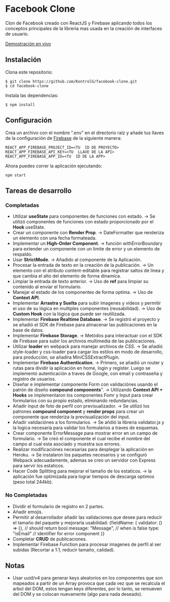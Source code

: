 # Facebook Clone

Clon de Facebook creado con ReactJS y Firebase aplicando todos los conceptos principales de la librería mas usada en la creación de interfaces de usuario.

[Demostración en vivo
](https://facebook-clone-reactjs.herokuapp.com/)

## Instalación

Clona este repositorio:

    $ git clone https://github.com/KontrolG/facebook-clone.git
    $ cd facebook-clone

Instala las dependencias:

    $ npm install

## Configuración

Crea un archivo con el nombre “.env” en el directorio raíz y añade tus llaves de la configuración de [Firebase](https://firebase.google.com) de la siguiente manera:

    REACT_APP_FIREBASE_PROJECT_ID=<TU  ID DE PROYECTO>
    REACT_APP_FIREBASE_API_KEY=<TU  LLAVE DE LA API>
    REACT_APP_FIREBASE_APP_ID=<TU  ID DE LA APP>

Ahora puedes correr la aplicación ejecutando:

    npm start

## Tareas de desarrollo

### Completadas

- Utilizar **useState** para componentes de funciones con estado. -> Se utilizó componentes de funciones con estado proporcionado por el **Hook** useState.
- Crear un componente con **Render Prop**. -> DateFormatter que renderiza un elemento con una fecha formateada.
- Implementar un **High-Order Component**. -> función withErrorBoundary para extender un componente con un limite de error y un elemento de respaldo.
- Usar **StrictMode**. -> Añadido al componente de la Aplicación.
- Procesar la entrada de texto en la creación de la publicación. -> Un elemento con el atributo content-editable para registrar saltos de linea y que cambia el alto del elemento de forma dinamica.
- Limpiar la entrada de texto anterior. -> Uso de **ref** para limpiar su contenido al enviar el formulario.
- Manejar el estado de los componentes de forma optima. -> Uso de **Context API**.
- Implementar **Arrastra y Suelta** para subir imagenes y videos y permitir el uso de su lógica en multiples componentes (reusabilidad). -> Uso de **Custom Hook** con la lógica que puede ser reutilizada.
- Implementar **Firebase Realtime Database**. -> Se registró el proyecto y se añadió el SDK de Firebase para almacenar las publicaciones en la base de datos.
- Implementar **Firebase Storage**. -> Metódos para interactuar con el SDK de Firebase para subir los archivos multimedia de las publicaciones.
- Utilizar **loader** en webpack para manejar archivos de _CSS_. -> Se añadió style-loader y css-loader para cargar los estilos en modo de desarrollo, para producción, se añadira MiniCSSExtractPlugin.
- Implementar **Firebase Authentication**. -> Primero, se añadió un router y rutas para dividir la aplicación en home, login y register. Luego se implementó autenticación a traves de Google, con email y contraseña y registro de usuarios.
- Diseñar e implementar componente Form con validaciónes usando el patrón de diseño **compound components**". -> Utilizando **Context API + Hooks** se implementaron los componentes Fomr y Input para crear formularios con su propio estado, eliminando redundancias.
- Añadir input de foto de perfil con previsualizador. -> Se utilizó los patrones **compound component** y **render props** para crear un componente que renderiza la previsualización del input.
- Añadir validaciónes a los formularios. -> Se añdió la libreria validator.js y la logica necesaria para validar los formularios a traves de esquemas.
- Crear componente ErrorMessage para mostrar error en un campo de formulario. -> Se creó el componente el cual recibe el nombre del campo al cual esta asociado y muestra sus errores.
- Realizar modificaciónes necesarias para desplegar la aplicación en Heroku. -> Se instalaron los paquetes necesarios y se configuró Webpack adecuadamente, ademas se creo un servidor con Express para servir los estaticos.
- Hacer Code Splitting para mejorar el tamaño de los estaticos. -> la aplicación fue optimizada para lograr tiempos de descarga optimos (peso total 244kb).

### No Completadas

- Dividir el formulario de registro en 2 partes.
- Añadir emojis.
- Permitir al desarrollador añadir las validaciones que desee para reducir el tamaño del paquete y mejorarla usabilidad: {fieldName: {
  validator: () => {}, // should return bool
  message: "Message", // when is false
  type: "isEmail" // identifier for error component
  }}
- Completar **CRUD** de publicaciones.
- Implementar Firebase Function para procesar imagenes de perfil al ser subidas (Recortar a 1:1, reducir tamaño, calidad).

## Notas

- Usar uuid/v4 para generar keys aleatorios en los componentes que son mapeados a partir de un Array provoca que cada vez que se recalcula el arbol del DOM, estos tengan keys diferentes, por lo tanto, se remueven del DOM y se colocan nuevamente (algo para nada deseado).
